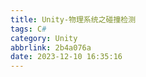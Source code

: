 ```yaml
---
title: Unity-物理系统之碰撞检测
tags: C#
category: Unity
abbrlink: 2b4a076a
date: 2023-12-10 16:35:16
---
```


